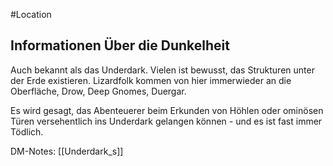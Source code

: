 #Location 
## Informationen Über die Dunkelheit
Auch bekannt als das Underdark.
Vielen ist bewusst, das Strukturen unter der Erde existieren. Lizardfolk kommen von hier immerwieder an die Oberfläche, Drow, Deep Gnomes, Duergar.

Es wird gesagt, das Abenteuerer beim Erkunden von Höhlen oder ominösen Türen versehentlich ins Underdark gelangen können - und es ist fast immer Tödlich.

DM-Notes:
[[Underdark_s]]